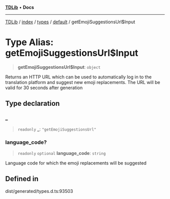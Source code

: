 [**TDLib**](../../../../../../README.md) • **Docs**

***

[TDLib](../../../../../../modules.md) / [index](../../../../../README.md) / [types](../../../README.md) / [default](../README.md) / getEmojiSuggestionsUrl$Input

# Type Alias: getEmojiSuggestionsUrl$Input

> **getEmojiSuggestionsUrl$Input**: `object`

Returns an HTTP URL which can be used to automatically log in to the translation platform and suggest new emoji replacements. The URL will be valid for 30 seconds after generation

## Type declaration

### \_

> `readonly` **\_**: `"getEmojiSuggestionsUrl"`

### language\_code?

> `readonly` `optional` **language\_code**: `string`

Language code for which the emoji replacements will be suggested

## Defined in

dist/generated/types.d.ts:93503
